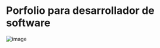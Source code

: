 # Porfolio para desarrollador de software

![image](https://github.com/user-attachments/assets/f0a9a875-7b27-42c0-9b9b-6c70f8042a7c)
